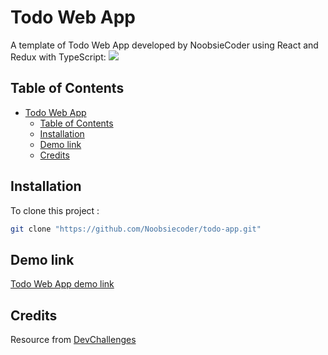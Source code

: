 # Todo Web App
A template of Todo Web App developed by NoobsieCoder using React and Redux with TypeScript: 
![](https://devchallenges.io/_next/image?url=https%3A%2F%2Ffirebasestorage.googleapis.com%2Fv0%2Fb%2Fdevchallenges-1234.appspot.com%2Fo%2FchallengesDesigns%252FtodoThumbnail.png%3Falt%3Dmedia%26token%3D67a62272-6021-49de-ab19-cda0344d643c&w=640&q=75)

## Table of Contents
- [Todo Web App](#todo-web-app)
  - [Table of Contents](#table-of-contents)
  - [Installation](#installation)
  - [Demo link](#demo-link)
  - [Credits](#credits)

## Installation

To clone this project :

```bash
git clone "https://github.com/Noobsiecoder/todo-app.git"
```

## Demo link

[Todo Web App demo link](https://todo-app-react-redux-ts.netlify.app)

## Credits

Resource from [DevChallenges](https://devchallenges.io/)